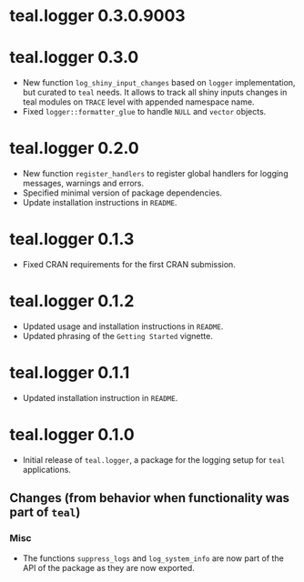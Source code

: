 # teal.logger 0.3.0.9003

# teal.logger 0.3.0

* New function `log_shiny_input_changes` based on `logger` implementation, but curated to `teal` needs.
It allows to track all shiny inputs changes in teal modules on `TRACE` level with appended namespace name.
* Fixed `logger::formatter_glue` to handle `NULL` and `vector` objects.

# teal.logger 0.2.0

* New function `register_handlers` to register global handlers for logging messages, warnings and errors.
* Specified minimal version of package dependencies.
* Update installation instructions in `README`.

# teal.logger 0.1.3

* Fixed CRAN requirements for the first CRAN submission.

# teal.logger 0.1.2

* Updated usage and installation instructions in `README`.
* Updated phrasing of the `Getting Started` vignette.

# teal.logger 0.1.1

* Updated installation instruction in `README`.

# teal.logger 0.1.0

* Initial release of `teal.logger`, a package for the logging setup for `teal` applications.

## Changes (from behavior when functionality was part of `teal`)

### Misc
* The functions `suppress_logs` and `log_system_info` are now part of the API of the package as they are now exported.

